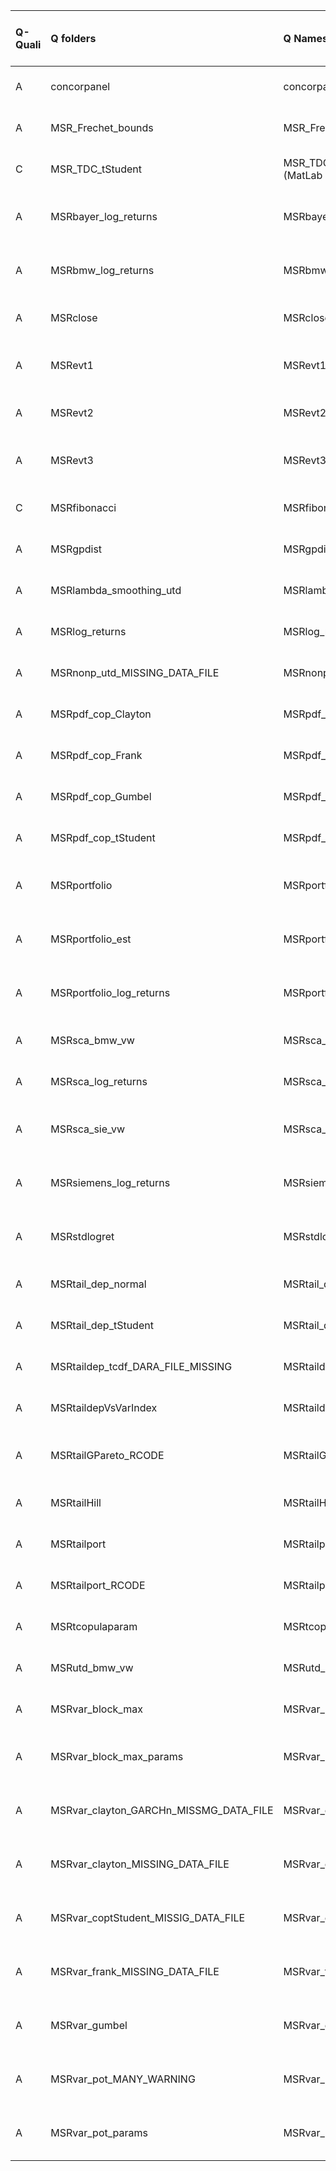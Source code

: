 |Q-Quali |Q folders                              |Q Names                          |Descriptions stats           |Keywords stats           |Found SW  |Meta Info data fields      |Q Code    |Bad file names                       |
|:-------|:--------------------------------------|:--------------------------------|:----------------------------|:------------------------|:---------|:--------------------------|:---------|:------------------------------------|
|A       |concorpanel                            |concorpanel                      |20 word(s), 111 Character(s) |5: 5 (standard), 0 (new) |r         |q, p, a, d, k, df          |ok        |                                     |
|A       |MSR_Frechet_bounds                     |MSR_Frechet_bounds               |18 word(s), 61 Character(s)  |5: 5 (standard), 0 (new) |matlab, r |q, p, a, d, k, s           |ok        |                                     |
|C       |MSR_TDC_tStudent                       |MSR_TDC_tStudent (MatLab R2007b) |21 word(s), 105 Character(s) |6: 6 (standard), 0 (new) |matlab, r |q, p, a, d, k, sa          |NOT FOUND |                                     |
|A       |MSRbayer_log_returns                   |MSRbayer_log_returns             |10 word(s), 57 Character(s)  |5: 5 (standard), 0 (new) |matlab    |q, p, a, d, k, df, s, sa   |ok        |                                     |
|A       |MSRbmw_log_returns                     |MSRbmw_log_returns               |10 word(s), 55 Character(s)  |7: 7 (standard), 0 (new) |matlab, r |q, p, a, d, k, df, sa      |ok        |                                     |
|A       |MSRclose                               |MSRclose                         |14 word(s), 68 Character(s)  |6: 6 (standard), 0 (new) |matlab, r |q, p, a, d, k, df          |ok        |                                     |
|A       |MSRevt1                                |MSRevt1                          |10 word(s), 67 Character(s)  |5: 5 (standard), 0 (new) |matlab, r |q, p, a, d, k, s, sa       |ok        |                                     |
|A       |MSRevt2                                |MSRevt2                          |22 word(s), 131 Character(s) |5: 5 (standard), 0 (new) |matlab, r |q, p, a, d, k, sa          |ok        |                                     |
|A       |MSRevt3                                |MSRevt3                          |16 word(s), 99 Character(s)  |5: 5 (standard), 0 (new) |matlab, r |q, p, a, d, k, o, sa       |ok        |                                     |
|C       |MSRfibonacci                           |MSRfibonacci                     |12 word(s), 76 Character(s)  |6: 6 (standard), 0 (new) |matlab, r |q, p, a, d, k              |ok        |bad Q file names!:  MSRfibonacci.png |
|A       |MSRgpdist                              |MSRgpdist                        |13 word(s), 91 Character(s)  |5: 5 (standard), 0 (new) |matlab, r |q, p, a, d, k, s           |ok        |                                     |
|A       |MSRlambda_smoothing_utd                |MSRlambda_smoothing_utd          |22 word(s), 114 Character(s) |5: 5 (standard), 0 (new) |matlab    |q, p, a, d, k, s           |ok        |                                     |
|A       |MSRlog_returns                         |MSRlog_returns                   |11 word(s), 54 Character(s)  |6: 6 (standard), 0 (new) |matlab, r |q, p, a, d, k, df          |ok        |                                     |
|A       |MSRnonp_utd_MISSING_DATA_FILE          |MSRnonp_utd                      |14 word(s), 98 Character(s)  |5: 5 (standard), 0 (new) |matlab    |q, p, a, d, k, s           |ok        |                                     |
|A       |MSRpdf_cop_Clayton                     |MSRpdf_cop_Clayton               |11 word(s), 58 Character(s)  |5: 5 (standard), 0 (new) |matlab, r |q, p, a, d, k              |ok        |                                     |
|A       |MSRpdf_cop_Frank                       |MSRpdf_cop_Frank                 |11 word(s), 56 Character(s)  |5: 5 (standard), 0 (new) |matlab, r |q, p, a, d, k, sa          |ok        |                                     |
|A       |MSRpdf_cop_Gumbel                      |MSRpdf_cop_Gumbel                |12 word(s), 58 Character(s)  |5: 5 (standard), 0 (new) |matlab, r |q, p, a, d, k, sa          |ok        |                                     |
|A       |MSRpdf_cop_tStudent                    |MSRpdf_cop_tStudent              |11 word(s), 52 Character(s)  |6: 6 (standard), 0 (new) |matlab, r |q, p, a, d, k, sa          |ok        |                                     |
|A       |MSRportfolio                           |MSRportfolio                     |14 word(s), 51 Character(s)  |5: 5 (standard), 0 (new) |matlab, r |q, p, a, d, k, df, sa      |ok        |                                     |
|A       |MSRportfolio_est                       |MSRportfolio_est                 |34 word(s), 197 Character(s) |5: 5 (standard), 0 (new) |matlab, r |q, p, a, d, k, df, s, sa   |ok        |                                     |
|A       |MSRportfolio_log_returns               |MSRportfolio_log_returns         |16 word(s), 91 Character(s)  |6: 6 (standard), 0 (new) |matlab    |q, p, a, d, k, df, s, sa   |ok        |                                     |
|A       |MSRsca_bmw_vw                          |MSRsca_bmw_vw                    |16 word(s), 93 Character(s)  |5: 5 (standard), 0 (new) |matlab, r |q, p, a, d, k, df          |ok        |                                     |
|A       |MSRsca_log_returns                     |MSRsca_log_returns               |17 word(s), 86 Character(s)  |7: 7 (standard), 0 (new) |matlab, r |q, p, a, d, k, df          |ok        |                                     |
|A       |MSRsca_sie_vw                          |MSRsca_sie_vw                    |12 word(s), 74 Character(s)  |5: 5 (standard), 0 (new) |matlab, r |q, p, a, d, k, df, s, sa   |ok        |                                     |
|A       |MSRsiemens_log_returns                 |MSRsiemens_log_returns           |10 word(s), 59 Character(s)  |6: 6 (standard), 0 (new) |matlab, r |q, p, a, d, k, df, sa      |ok        |                                     |
|A       |MSRstdlogret                           |MSRstdlogret                     |15 word(s), 82 Character(s)  |6: 6 (standard), 0 (new) |matlab, r |q, p, a, d, k, df, sa      |ok        |                                     |
|A       |MSRtail_dep_normal                     |MSRtail_dep_normal               |18 word(s), 95 Character(s)  |5: 5 (standard), 0 (new) |matlab, r |q, p, a, d, k, sa          |ok        |                                     |
|A       |MSRtail_dep_tStudent                   |MSRtail_dep_tStudent             |19 word(s), 97 Character(s)  |5: 5 (standard), 0 (new) |matlab, r |q, p, a, d, k, sa          |ok        |                                     |
|A       |MSRtaildep_tcdf_DARA_FILE_MISSING      |MSRtaildep_tcdf                  |18 word(s), 112 Character(s) |5: 5 (standard), 0 (new) |matlab    |q, p, a, d, k, sa          |ok        |                                     |
|A       |MSRtaildepVsVarIndex                   |MSRtaildepVsVarIndex             |14 word(s), 103 Character(s) |6: 6 (standard), 0 (new) |matlab    |q, p, a, d, k, sa          |ok        |                                     |
|A       |MSRtailGPareto_RCODE                   |MSRtailGPareto                   |28 word(s), 161 Character(s) |9: 9 (standard), 0 (new) |matlab, r |q, p, a, d, k, df, s       |ok        |                                     |
|A       |MSRtailHill                            |MSRtailHill                      |20 word(s), 123 Character(s) |6: 6 (standard), 0 (new) |matlab, r |q, p, a, d, k, sa          |ok        |                                     |
|A       |MSRtailport                            |MSRtailport                      |18 word(s), 112 Character(s) |6: 6 (standard), 0 (new) |r         |q, p, a, d, k, df          |ok        |                                     |
|A       |MSRtailport_RCODE                      |MSRtailport                      |18 word(s), 112 Character(s) |6: 6 (standard), 0 (new) |r         |q, p, a, d, k, df          |ok        |                                     |
|A       |MSRtcopulaparam                        |MSRtcopulaparam                  |14 word(s), 75 Character(s)  |6: 6 (standard), 0 (new) |matlab    |q, p, a, d, k, sa          |ok        |                                     |
|A       |MSRutd_bmw_vw                          |MSRutd_bmw_vw                    |12 word(s), 70 Character(s)  |6: 6 (standard), 0 (new) |matlab, r |q, p, a, d, k, df          |ok        |                                     |
|A       |MSRvar_block_max                       |MSRvar_block_max                 |19 word(s), 97 Character(s)  |7: 7 (standard), 0 (new) |matlab    |q, p, a, d, k, sa          |ok        |                                     |
|A       |MSRvar_block_max_params                |MSRvar_block_max_params          |22 word(s), 126 Character(s) |5: 5 (standard), 0 (new) |matlab, r |q, p, a, d, k, df, sa      |ok        |                                     |
|A       |MSRvar_clayton_GARCHn_MISSMG_DATA_FILE |MSRvar_clayton_GARCHn            |18 word(s), 100 Character(s) |7: 7 (standard), 0 (new) |matlab    |q, p, a, d, k, df, sa, u   |ok        |                                     |
|A       |MSRvar_clayton_MISSING_DATA_FILE       |MSRvar_clayton                   |16 word(s), 81 Character(s)  |5: 5 (standard), 0 (new) |matlab    |q, p, a, d, k, i, o, sa, u |ok        |                                     |
|A       |MSRvar_coptStudent_MISSIG_DATA_FILE    |MSRvar_coptStudent               |14 word(s), 72 Character(s)  |7: 7 (standard), 0 (new) |matlab    |q, p, a, d, k, sa, u       |ok        |                                     |
|A       |MSRvar_frank_MISSING_DATA_FILE         |MSRvar_frank                     |16 word(s), 86 Character(s)  |5: 5 (standard), 0 (new) |matlab    |q, p, a, d, k, sa, u       |ok        |                                     |
|A       |MSRvar_gumbel                          |MSRvar_gumbel                    |15 word(s), 83 Character(s)  |5: 5 (standard), 0 (new) |matlab    |q, p, a, d, k, i, o, sa, u |ok        |                                     |
|A       |MSRvar_pot_MANY_WARNING                |MSRvar_pot                       |19 word(s), 110 Character(s) |7: 7 (standard), 0 (new) |matlab    |q, p, a, d, k, i, o, sa, u |ok        |                                     |
|A       |MSRvar_pot_params                      |MSRvar_pot_params                |16 word(s), 94 Character(s)  |7: 7 (standard), 0 (new) |matlab, r |q, p, a, d, k, df, sa, u   |ok        |                                     |

